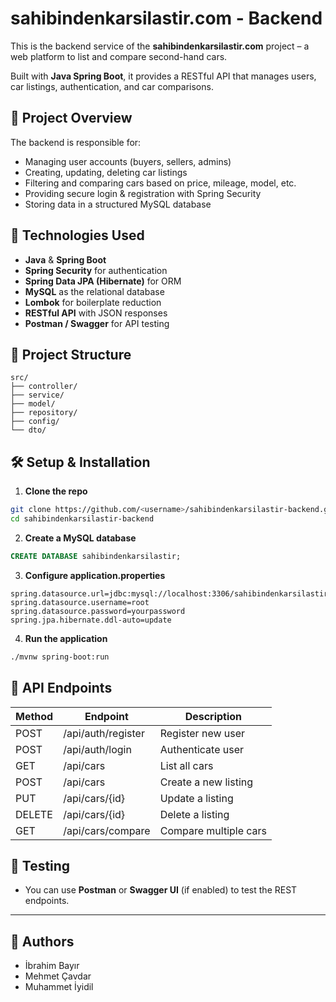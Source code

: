 # sahibindenkarsilastir.com - Backend

This is the backend service of the **sahibindenkarsilastir.com** project – a web platform to list and compare second-hand cars.

Built with **Java Spring Boot**, it provides a RESTful API that manages users, car listings, authentication, and car comparisons.

## 🚗 Project Overview

The backend is responsible for:
- Managing user accounts (buyers, sellers, admins)
- Creating, updating, deleting car listings
- Filtering and comparing cars based on price, mileage, model, etc.
- Providing secure login & registration with Spring Security
- Storing data in a structured MySQL database

## 🧰 Technologies Used

- **Java** & **Spring Boot**
- **Spring Security** for authentication
- **Spring Data JPA (Hibernate)** for ORM
- **MySQL** as the relational database
- **Lombok** for boilerplate reduction
- **RESTful API** with JSON responses
- **Postman / Swagger** for API testing

## 📂 Project Structure

```
src/
├── controller/
├── service/
├── model/
├── repository/
├── config/
└── dto/
```

## 🛠️ Setup & Installation

1. **Clone the repo**
```bash
git clone https://github.com/<username>/sahibindenkarsilastir-backend.git
cd sahibindenkarsilastir-backend
```

2. **Create a MySQL database**
```sql
CREATE DATABASE sahibindenkarsilastir;
```

3. **Configure application.properties**
```properties
spring.datasource.url=jdbc:mysql://localhost:3306/sahibindenkarsilastir
spring.datasource.username=root
spring.datasource.password=yourpassword
spring.jpa.hibernate.ddl-auto=update
```

4. **Run the application**
```bash
./mvnw spring-boot:run
```

## 📮 API Endpoints

| Method | Endpoint                | Description                 |
|--------|-------------------------|-----------------------------|
| POST   | /api/auth/register      | Register new user           |
| POST   | /api/auth/login         | Authenticate user           |
| GET    | /api/cars               | List all cars               |
| POST   | /api/cars               | Create a new listing        |
| PUT    | /api/cars/{id}          | Update a listing            |
| DELETE | /api/cars/{id}          | Delete a listing            |
| GET    | /api/cars/compare       | Compare multiple cars       |

## 🧪 Testing

- You can use **Postman** or **Swagger UI** (if enabled) to test the REST endpoints.

---

## 👥 Authors

- İbrahim Bayır  
- Mehmet Çavdar  
- Muhammet İyidil
